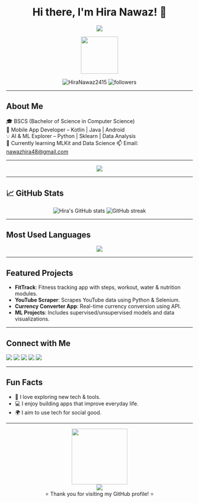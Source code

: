 <h1 align="center">Hi there, I'm Hira Nawaz! 👋</h1>

<p align="center">
  <img src="https://readme-typing-svg.demolab.com?font=Fira+Code&size=24&pause=1000&color=00ADB5&width=500&lines=BSCS+Student+%7C+Mobile+Developer;AI+%26+ML+Enthusiast+%7C+Tech+Explorer;Passionate+about+Learning+%26+Building" />
</p>

<p align="center">
  <img src="https://media.giphy.com/media/26AHONQ79FdWZhAI0/giphy.gif" width="100" height="100">
</p>

<p align="center">
  <img src="https://komarev.com/ghpvc/?username=HiraNawaz2415&label=Profile%20views&color=0e75b6&style=flat" alt="HiraNawaz2415" />
  <img src="https://img.shields.io/github/followers/HiraNawaz2415?label=Followers&style=social" alt="followers"/>
</p>

---

## About Me
🎓 BSCS (Bachelor of Science in Computer Science)  
📱 Mobile App Developer – Kotlin | Java | Android  
💡 AI & ML Explorer – Python | Sklearn | Data Analysis  
🌱 Currently learning MLKit and Data Science
📫 Email: [nawazhira48@gmail.com](mailto:nawazhira48@gmail.com)

---


<p align="center">
  <img src="https://skillicons.dev/icons?i=java,kotlin,androidstudio,python,cpp,c,html,css,js,react,mysql,sqlite,firebase,git,vscode,jupyter,numpy,pandas,sklearn,matplotlib,github" />
</p>

---

## 📈 GitHub Stats

<p align="center">
  <img src="https://github-readme-stats.vercel.app/api?username=HiraNawaz2415&show_icons=true&theme=radical" alt="Hira's GitHub stats"/>
  <img src="https://github-readme-streak-stats.herokuapp.com/?user=HiraNawaz2415&theme=radical" alt="GitHub streak"/>
</p>

---

## Most Used Languages

<p align="center">
  <img src="https://github-readme-stats.vercel.app/api/top-langs/?username=HiraNawaz2415&layout=compact&theme=radical" />
</p>

---

## Featured Projects

- **FitTrack**: Fitness tracking app with steps, workout, water & nutrition modules.
- **YouTube Scraper**: Scrapes YouTube data using Python & Selenium.
- **Currency Converter App**: Real-time currency conversion using API.
- **ML Projects**: Includes supervised/unsupervised models and data visualizations.

---

## Connect with Me

<p align="left">
  <a href="https://www.linkedin.com/in/hira-nawaz-544632348/"><img src="https://img.shields.io/badge/LinkedIn-%230077B5.svg?&style=flat&logo=linkedin&logoColor=white"/></a>
  <a href="https://stackoverflow.com/users/23370218/hira-nawaz"><img src="https://img.shields.io/badge/StackOverflow-%23F58025.svg?&style=flat&logo=stack-overflow&logoColor=white"/></a>
  <a href="https://www.kaggle.com/hiranawaz2415"><img src="https://img.shields.io/badge/Kaggle-%2312100E.svg?&style=flat&logo=kaggle&logoColor=white"/></a>
  <a href="https://medium.com/@nawazhira48"><img src="https://img.shields.io/badge/Medium-%2312100E.svg?&style=flat&logo=medium&logoColor=white"/></a>
  <a href="https://www.hackerrank.com/profile/nawazhira48"><img src="https://img.shields.io/badge/HackerRank-%232EC866.svg?&style=flat&logo=hackerrank&logoColor=white"/></a>
</p>

---

## Fun Facts

- 🚀 I love exploring new tech & tools.
- 💻 I enjoy building apps that improve everyday life.
- 🌍 I aim to use tech for social good.

---

<p align="center">
  <img src="https://media.giphy.com/media/3o7aD2saalBwwftBIY/giphy.gif" width="150">
  <br>
  <img src="https://raw.githubusercontent.com/andreasbm/readme/master/assets/lines/colored.png" />
  <br>
  ⭐ Thank you for visiting my GitHub profile! ⭐
</p>
